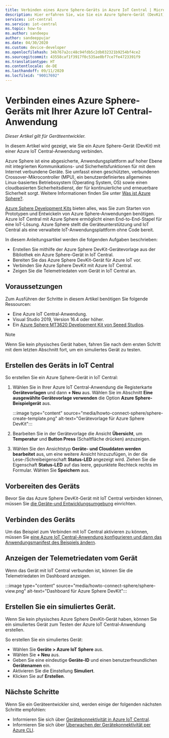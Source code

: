 ```yaml
---
title: Verbinden eines Azure Sphere-Geräts in Azure IoT Central | Microsoft-Dokumentation
description: Hier erfahren Sie, wie Sie ein Azure Sphere-Gerät (DevKit) mit einer Azure IoT Central-Anwendung verbinden.
services: iot-central
ms.service: iot-central
ms.topic: how-to
ms.author: sandeepu
author: sandeeppujar
ms.date: 04/30/2020
ms.custom: device-developer
ms.openlocfilehash: 34b767a2cc48c94fdb5c2db032321b9254bf4ce2
ms.sourcegitcommit: 43558caf1f3917f0c535ae0bf7ce7fe4723391f9
ms.translationtype: HT
ms.contentlocale: de-DE
ms.lasthandoff: 09/11/2020
ms.locfileid: "90017692"
---
```

# <a name="connect-an-azure-sphere-device-to-your-azure-iot-central-application"></a>Verbinden eines Azure Sphere-Geräts mit Ihrer Azure IoT Central-Anwendung

*Dieser Artikel gilt für Geräteentwickler.*

In diesem Artikel wird gezeigt, wie Sie ein Azure Sphere-Gerät (DevKit) mit einer Azure IoT Central-Anwendung verbinden.

Azure Sphere ist eine abgesicherte, Anwendungsplattform auf hoher Ebene mit integrierten Kommunikations- und Sicherheitsfunktionen für mit dem Internet verbundene Geräte. Sie umfasst einen geschützten, verbundenen Crossover-Mikrocontroller (MPU), ein benutzerdefiniertes allgemeines Linux-basiertes Betriebssystem (Operating System, OS) sowie einen cloudbasierten Sicherheitsdienst, der für kontinuierliche und erneuerbare Sicherheit sorgt. Weitere Informationen finden Sie unter [Was ist Azure Sphere?](https://docs.microsoft.com/azure-sphere/product-overview/what-is-azure-sphere).

[Azure Sphere Development Kits](https://azure.microsoft.com/services/azure-sphere/get-started/) bieten alles, was Sie zum Starten von Prototypen und Entwickeln von Azure Sphere-Anwendungen benötigen. Azure IoT Central mit Azure Sphere ermöglicht einen End-to-End-Stapel für eine IoT-Lösung. Azure Sphere stellt die Geräteunterstützung und IoT Central als eine verwaltete IoT-Anwendungsplattform ohne Code bereit.

In diesem Anleitungsartikel werden die folgenden Aufgaben beschrieben:

- Erstellen Sie mithilfe der Azure Sphere DevKit-Gerätevorlage aus der Bibliothek ein Azure Sphere-Gerät in IoT Central.
- Bereiten Sie das Azure Sphere DevKit-Gerät für Azure IoT vor.
- Verbinden Sie Azure Sphere DevKit mit Azure IoT Central.
- Zeigen Sie die Telemetriedaten vom Gerät in IoT Central an.

## <a name="prerequisites"></a>Voraussetzungen

Zum Ausführen der Schritte in diesem Artikel benötigen Sie folgende Ressourcen:

- Eine Azure IoT Central-Anwendung.
- Visual Studio 2019, Version 16.4 oder höher.
- Ein [Azure Sphere MT3620 Development Kit von Seeed Studios](https://docs.microsoft.com/azure-sphere/hardware/mt3620-reference-board-design).

> [!NOTE]
> Wenn Sie kein physisches Gerät haben, fahren Sie nach dem ersten Schritt mit dem letzten Abschnitt fort, um ein simuliertes Gerät zu testen.

## <a name="create-the-device-in-iot-central"></a>Erstellen des Geräts in IoT Central

So erstellen Sie ein Azure Sphere-Gerät in IoT Central:

1. Wählen Sie in Ihrer Azure IoT Central-Anwendung die Registerkarte **Gerätevorlagen** und dann **+ Neu** aus. Wählen Sie im Abschnitt **Eine ausgewählte Gerätevorlage verwenden** die Option **Azure Sphere-Beispielgerät** aus.

    :::image type="content" source="media/howto-connect-sphere/sphere-create-template.png" alt-text="Gerätevorlage für Azure Sphere DevKit":::

1. Bearbeiten Sie in der Gerätevorlage die Ansicht **Übersicht**, um **Temperatur**  und **Button Press** (Schaltfläche drücken) anzuzeigen.

1. Wählen Sie den Ansichtstyp **Geräte- und Clouddaten werden bearbeitet** aus, um eine weitere Ansicht hinzuzufügen, in der die Lese-/Schreibeigenschaft **Status-LED** angezeigt wird. Ziehen Sie die Eigenschaft **Status-LED** auf das leere, gepunktete Rechteck rechts im Formular. Wählen Sie **Speichern** aus.

## <a name="prepare-the-device"></a>Vorbereiten des Geräts

Bevor Sie das Azure Sphere DevKit-Gerät mit IoT Central verbinden können, müssen Sie [die Geräte-und Entwicklungsumgebung](https://github.com/Azure/azure-sphere-samples/tree/master/Samples/AzureIoT) einrichten.

## <a name="connect-the-device"></a>Verbinden des Geräts

Um das Beispiel zum Verbinden mit IoT Central aktivieren zu können, müssen Sie [eine Azure IoT Central-Anwendung konfigurieren und dann das Anwendungsmanifest des Beispiels ändern](https://aka.ms/iotcentral-sphere-git-readme).

## <a name="view-the-telemetry-from-the-device"></a>Anzeigen der Telemetriedaten vom Gerät

Wenn das Gerät mit IoT Central verbunden ist, können Sie die Telemetriedaten im Dashboard anzeigen.

:::image type="content" source="media/howto-connect-sphere/sphere-view.png" alt-text="Dashboard für Azure Sphere DevKit":::

## <a name="create-a-simulated-device"></a>Erstellen Sie ein simuliertes Gerät.

Wenn Sie kein physisches Azure Sphere DevKit-Gerät haben, können Sie ein simuliertes Gerät zum Testen der Azure IoT Central-Anwendung erstellen.

So erstellen Sie ein simuliertes Gerät:

- Wählen Sie **Geräte > Azure IoT Sphere** aus.
- Wählen Sie **+ Neu** aus.
- Geben Sie eine eindeutige **Geräte-ID** und einen benutzerfreundlichen **Gerätenamen** ein.
- Aktivieren Sie die Einstellung **Simuliert**.
- Klicken Sie auf **Erstellen**.

## <a name="next-steps"></a>Nächste Schritte

Wenn Sie ein Geräteentwickler sind, werden einige der folgenden nächsten Schritte empfohlen:

- Informieren Sie sich über [Gerätekonnektivität in Azure IoT Central](./concepts-get-connected.md).
- Informieren Sie sich über [Überwachen der Gerätekonnektivität per Azure CLI](./howto-monitor-devices-azure-cli.md).
